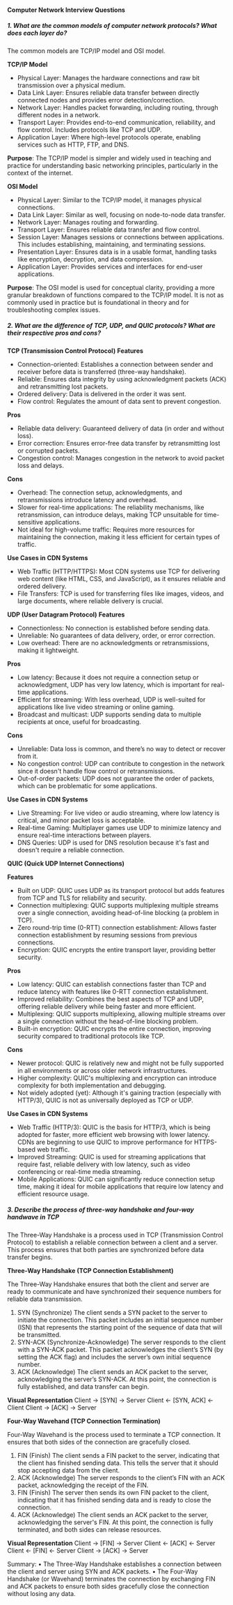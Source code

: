 #### Computer Network Interview Questions

##### 1. What are the common models of computer network protocols? What does each layer do?
The common models are TCP/IP model and OSI model.

**TCP/IP Model**
* Physical Layer: Manages the hardware connections and raw bit transmission over a physical medium.
* Data Link Layer: Ensures reliable data transfer between directly connected nodes and provides error detection/correction.
* Network Layer: Handles packet forwarding, including routing, through different nodes in a network.
* Transport Layer: Provides end-to-end communication, reliability, and flow control. Includes protocols like TCP and UDP.
* Application Layer: Where high-level protocols operate, enabling services such as HTTP, FTP, and DNS.

**Purpose**: The TCP/IP model is simpler and widely used in teaching and practice for understanding basic networking principles, particularly in the context of the internet.

**OSI Model**
* Physical Layer: Similar to the TCP/IP model, it manages physical connections.
* Data Link Layer: Similar as well, focusing on node-to-node data transfer.
* Network Layer: Manages routing and forwarding.
* Transport Layer: Ensures reliable data transfer and flow control.
* Session Layer: Manages sessions or connections between applications. This includes establishing, maintaining, and terminating sessions.
* Presentation Layer: Ensures data is in a usable format, handling tasks like encryption, decryption, and data compression.
* Application Layer: Provides services and interfaces for end-user applications.

**Purpose**: The OSI model is used for conceptual clarity, providing a more granular breakdown of functions compared to the TCP/IP model. It is not as commonly used in practice but is foundational in theory and for troubleshooting complex issues.

##### 2. What are the difference of TCP, UDP, and QUIC protocols? What are their respective pros and cons?

**TCP (Transmission Control Protocol)**
**Features**
* Connection-oriented: Establishes a connection between sender and receiver before data is transferred (three-way handshake).
* Reliable: Ensures data integrity by using acknowledgment packets (ACK) and retransmitting lost packets.
* Ordered delivery: Data is delivered in the order it was sent.
* Flow control: Regulates the amount of data sent to prevent congestion.

**Pros**
* Reliable data delivery: Guaranteed delivery of data (in order and without loss).
* Error correction: Ensures error-free data transfer by retransmitting lost or corrupted packets.
* Congestion control: Manages congestion in the network to avoid packet loss and delays.

**Cons**
* Overhead: The connection setup, acknowledgments, and retransmissions introduce latency and overhead.
* Slower for real-time applications: The reliability mechanisms, like retransmission, can introduce delays, making TCP unsuitable for time-sensitive applications.
* Not ideal for high-volume traffic: Requires more resources for maintaining the connection, making it less efficient for certain types of traffic.

**Use Cases in CDN Systems**
* Web Traffic (HTTP/HTTPS): Most CDN systems use TCP for delivering web content (like HTML, CSS, and JavaScript), as it ensures reliable and ordered delivery.
* File Transfers: TCP is used for transferring files like images, videos, and large documents, where reliable delivery is crucial.

**UDP (User Datagram Protocol)**
**Features**
* Connectionless: No connection is established before sending data.
* Unreliable: No guarantees of data delivery, order, or error correction.
* Low overhead: There are no acknowledgments or retransmissions, making it lightweight.

**Pros**
* Low latency: Because it does not require a connection setup or acknowledgment, UDP has very low latency, which is important for real-time applications.
* Efficient for streaming: With less overhead, UDP is well-suited for applications like live video streaming or online gaming.
* Broadcast and multicast: UDP supports sending data to multiple recipients at once, useful for broadcasting.

**Cons**
* Unreliable: Data loss is common, and there’s no way to detect or recover from it.
* No congestion control: UDP can contribute to congestion in the network since it doesn't handle flow control or retransmissions.
* Out-of-order packets: UDP does not guarantee the order of packets, which can be problematic for some applications.

**Use Cases in CDN Systems**
* Live Streaming: For live video or audio streaming, where low latency is critical, and minor packet loss is acceptable.
* Real-time Gaming: Multiplayer games use UDP to minimize latency and ensure real-time interactions between players.
* DNS Queries: UDP is used for DNS resolution because it's fast and doesn't require a reliable connection.

**QUIC (Quick UDP Internet Connections)**

**Features**
* Built on UDP: QUIC uses UDP as its transport protocol but adds features from TCP and TLS for reliability and security.
* Connection multiplexing: QUIC supports multiplexing multiple streams over a single connection, avoiding head-of-line blocking (a problem in TCP).
* Zero round-trip time (0-RTT) connection establishment: Allows faster connection establishment by resuming sessions from previous connections.
* Encryption: QUIC encrypts the entire transport layer, providing better security.

**Pros**
* Low latency: QUIC can establish connections faster than TCP and reduce latency with features like 0-RTT connection establishment.
* Improved reliability: Combines the best aspects of TCP and UDP, offering reliable delivery while being faster and more efficient.
* Multiplexing: QUIC supports multiplexing, allowing multiple streams over a single connection without the head-of-line blocking problem.
* Built-in encryption: QUIC encrypts the entire connection, improving security compared to traditional protocols like TCP.

**Cons**
* Newer protocol: QUIC is relatively new and might not be fully supported in all environments or across older network infrastructures.
* Higher complexity: QUIC's multiplexing and encryption can introduce complexity for both implementation and debugging.
* Not widely adopted (yet): Although it's gaining traction (especially with HTTP/3), QUIC is not as universally deployed as TCP or UDP.

**Use Cases in CDN Systems**
* Web Traffic (HTTP/3): QUIC is the basis for HTTP/3, which is being adopted for faster, more efficient web browsing with lower latency. CDNs are beginning to use QUIC to improve performance for HTTPS-based web traffic.
* Improved Streaming: QUIC is used for streaming applications that require fast, reliable delivery with low latency, such as video conferencing or real-time media streaming.
* Mobile Applications: QUIC can significantly reduce connection setup time, making it ideal for mobile applications that require low latency and efficient resource usage.


##### 3. Describe the process of three-way handshake and four-way handwave in TCP

The Three-Way Handshake is a process used in TCP (Transmission Control Protocol) to establish a reliable connection between a client and a server. This process ensures that both parties are synchronized before data transfer begins.

**Three-Way Handshake (TCP Connection Establishment)**

The Three-Way Handshake ensures that both the client and server are ready to communicate and have synchronized their sequence numbers for reliable data transmission.

1. SYN (Synchronize)
The client sends a SYN packet to the server to initiate the connection. This packet includes an initial sequence number (ISN) that represents the starting point of the sequence of data that will be transmitted.
2. SYN-ACK (Synchronize-Acknowledge)
The server responds to the client with a SYN-ACK packet. This packet acknowledges the client’s SYN (by setting the ACK flag) and includes the server’s own initial sequence number.
3. ACK (Acknowledge)
The client sends an ACK packet to the server, acknowledging the server’s SYN-ACK. At this point, the connection is fully established, and data transfer can begin.

**Visual Representation**
Client -> [SYN] -> Server
Client <- [SYN, ACK] <- Client
Client -> [ACK] -> Server

**Four-Way Wavehand (TCP Connection Termination)**

Four-Way Wavehand is the process used to terminate a TCP connection. It ensures that both sides of the connection are gracefully closed.

1. FIN (Finish)
The client sends a FIN packet to the server, indicating that the client has finished sending data. This tells the server that it should stop accepting data from the client.
2. ACK (Acknowledge)
The server responds to the client’s FIN with an ACK packet, acknowledging the receipt of the FIN.
3. FIN (Finish)
The server then sends its own FIN packet to the client, indicating that it has finished sending data and is ready to close the connection.
4. ACK (Acknowledge)
The client sends an ACK packet to the server, acknowledging the server's FIN. At this point, the connection is fully terminated, and both sides can release resources.

**Visual Representation**
Client -> [FIN] -> Server
Client <- [ACK] <- Server
Client <- [FIN] <- Server
Client -> [ACK] -> Server

Summary:
•	The Three-Way Handshake establishes a connection between the client and server using SYN and ACK packets.
•	The Four-Way Handshake (or Wavehand) terminates the connection by exchanging FIN and ACK packets to ensure both sides gracefully close the connection without losing any data.

